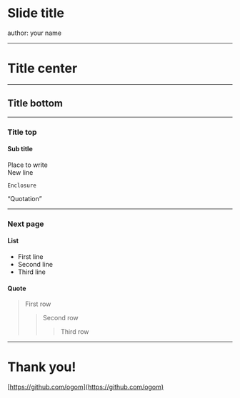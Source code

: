 Slide title
===========

author: your name

---

Title center
============

---

Title bottom
------------

---

### Title top

#### Sub title

Place to write  
New line

    Enclosure

<q>Quotation</q>

---

### Next page

#### List
* First line
* Second line
* Third  line

#### Quote
> First row
>> Second row
>>> Third row

---

Thank you!
==========

[https://github.com/ogom](https://github.com/ogom)
